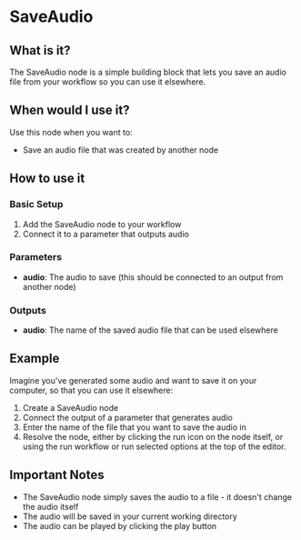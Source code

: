 # SaveAudio

## What is it?

The SaveAudio node is a simple building block that lets you save an audio file from your workflow so you can use it elsewhere.

## When would I use it?

Use this node when you want to:

- Save an audio file that was created by another node

## How to use it

### Basic Setup

1. Add the SaveAudio node to your workflow
1. Connect it to a parameter that outputs audio

### Parameters

- **audio**: The audio to save (this should be connected to an output from another node)

### Outputs

- **audio**: The name of the saved audio file that can be used elsewhere

## Example

Imagine you've generated some audio and want to save it on your computer, so that you can use it elsewhere:

1. Create a SaveAudio node
1. Connect the output of a parameter that generates audio
1. Enter the name of the file that you want to save the audio in
1. Resolve the node, either by clicking the run icon on the node itself, or using the run workflow or run selected options at the top of the editor.

## Important Notes

- The SaveAudio node simply saves the audio to a file - it doesn't change the audio itself
- The audio will be saved in your current working directory
- The audio can be played by clicking the play button
